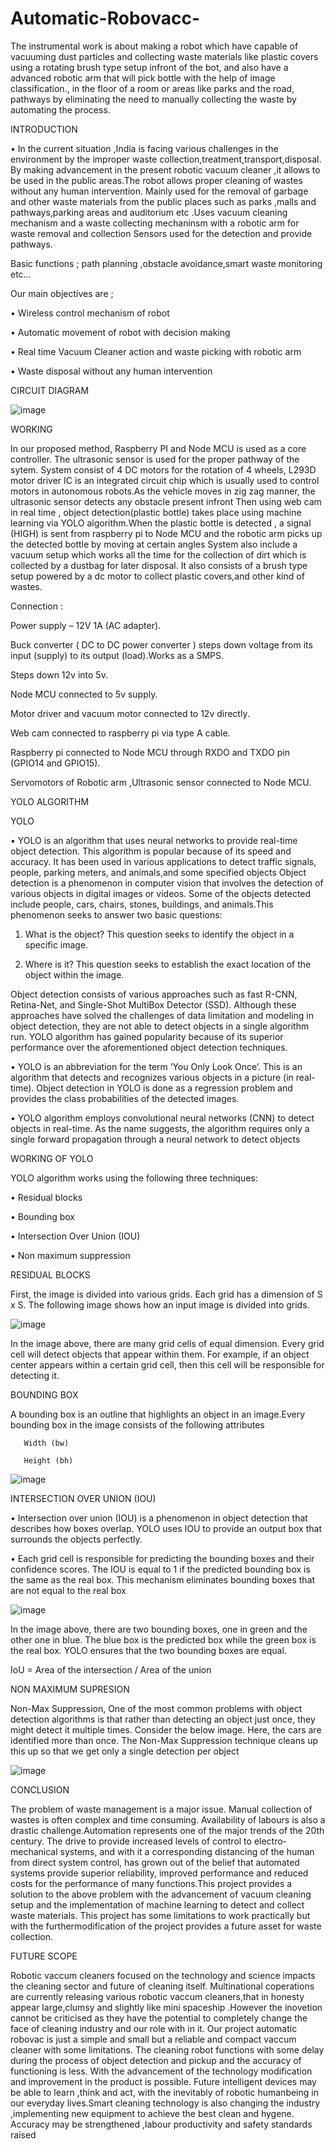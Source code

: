 # Automatic-Robovacc-

The instrumental work is about making a robot which have capable of vacuuming  dust particles and collecting waste materials like plastic covers using a rotating  brush type setup infront of the bot, and also have a advanced robotic arm that  will pick bottle with the help of image classification., in the floor of a room or areas like parks and the road, pathways by eliminating the need to manually collecting the waste by automating the process.

INTRODUCTION

• In the current situation ,India is facing various challenges in the environment by the improper waste collection,treatment,transport,disposal. By making advancement in the present robotic vacuum cleaner ,it allows to be used in the public areas.The robot allows proper cleaning of wastes without any human intervention. Mainly used for the removal of garbage and other waste materials from the public places such as parks ,malls and pathways,parking areas and auditorium etc .Uses vacuum cleaning mechanism and a waste collecting mechaninsm with a robotic arm for waste removal and collection Sensors used for the detection and provide pathways.

Basic functions ; path planning ,obstacle avoidance,smart waste monitoring etc…

Our main objectives are ;

• Wireless control mechanism of robot 

• Automatic movement of robot with decision making

• Real time Vacuum Cleaner action and waste picking with robotic arm

• Waste disposal without any human intervention


CIRCUIT DIAGRAM

![image](https://github.com/user-attachments/assets/b3b089e4-0276-4775-bad6-3d61864051f2)


WORKING

In our proposed method, Raspberry PI and Node MCU is used as a core controller. The ultrasonic  sensor is used for the proper pathway of the sytem. System consist of 4 DC motors for the rotation of 4 wheels, L293D motor driver IC is an integrated circuit chip which is usually used to control motors in autonomous robots.As the vehicle moves in zig zag manner, the ultrasonic sensor detects any  obstacle present infront 
Then using web cam in real time , object detection(plastic bottle) takes place using machine learning via YOLO algorithm.When the plastic bottle is detected , a signal (HIGH) is sent from raspberry pi to Node MCU and the robotic arm picks up the detected bottle by moving at certain angles System also include a vacuum setup which works all the time for the collection of dirt which  is collected by  a dustbag  for later disposal. It also consists of a brush type setup powered by a dc motor to collect plastic covers,and other kind of wastes.


Connection :

Power supply – 12V 1A (AC adapter).

Buck converter ( DC to DC power converter ) steps down voltage from its input (supply) to its output (load).Works as a SMPS.

Steps down 12v into 5v.

Node MCU connected to 5v supply.

Motor  driver  and vacuum motor connected to 12v directly.

Web cam connected to raspberry pi via type A cable.

Raspberry pi connected to Node MCU  through RXDO and TXDO pin (GPIO14 and GPIO15).

Servomotors of Robotic arm ,Ultrasonic sensor connected to Node MCU. 




YOLO ALGORITHM

YOLO 

• YOLO is an algorithm that uses neural networks to provide real-time object detection. This algorithm is popular because of its speed and accuracy. It has been used in various applications to detect traffic signals, people, parking meters, and animals,and some specified objects Object detection is a phenomenon in computer vision that involves the detection of various objects in digital images or videos. Some of the objects detected include people, cars, chairs, stones, buildings, and animals.This phenomenon seeks to answer two basic questions:

1. What is the object? This question seeks to identify the object in a specific image.
  
2. Where is it? This question seeks to establish the exact location of the object within the image.
   
Object detection consists of various approaches such as fast R-CNN, Retina-Net, and Single-Shot MultiBox Detector (SSD). Although these approaches have solved the challenges of data limitation and modeling in object detection, they are not able to detect objects in a single algorithm run. YOLO algorithm has gained popularity because of its superior performance over the aforementioned object detection techniques.

• YOLO is an abbreviation for the term ‘You Only Look Once’. This is an algorithm that detects and recognizes various objects in a picture (in real-time). Object detection in YOLO is done as a regression problem and provides the class probabilities of the detected images.

• YOLO algorithm employs convolutional neural networks (CNN) to detect objects in real-time. As the name suggests, the algorithm requires only a single forward propagation through a neural network to detect objects



WORKING OF YOLO 

YOLO algorithm works using the following three techniques:

• Residual blocks

• Bounding box 

• Intersection Over Union (IOU)

• Non maximum suppression



RESIDUAL BLOCKS

First, the image is divided into various grids. Each grid has a dimension of S x S. The following image shows how an input image is divided into grids.

![image](https://github.com/user-attachments/assets/ee850066-e7ff-4624-b0d2-3b75d5765c23)

In the image above, there are many grid cells of equal dimension. Every grid cell will detect objects that appear within them. For example, if an object center appears within a certain grid cell, then this cell will be responsible for detecting it.


BOUNDING BOX 

A bounding box is an outline that highlights an object in an image.Every bounding box in the image consists of the following attributes 

       Width (bw)
       
       Height (bh)

  ![image](https://github.com/user-attachments/assets/dd858afd-f019-4d85-989b-bbcdc09a8f4e)

       


INTERSECTION OVER UNION (IOU)

• Intersection over union (IOU) is a phenomenon in object detection that describes how boxes overlap. YOLO uses IOU to provide an output box that surrounds the objects perfectly.

• Each grid cell is responsible for predicting the bounding boxes and their confidence scores. The IOU is equal to 1 if the predicted bounding box is the same as the real box. This mechanism eliminates bounding boxes that are not equal to the real box

![image](https://github.com/user-attachments/assets/2d489724-8a5b-445c-a7ed-78ee9150ac46)

In the image above, there are two bounding boxes, one in green and the other one in blue. The blue box is the predicted box while the green box is the real box. YOLO ensures that the two bounding boxes are equal.

IoU = Area of the intersection / Area of the union



NON MAXIMUM SUPRESION

Non-Max Suppression, One of the most common problems with object detection algorithms is that rather than detecting an object just once, they might detect it multiple times. Consider the below image.
Here, the cars are identified more than once. The Non-Max Suppression technique cleans up this up so that we get only a single detection per object

![image](https://github.com/user-attachments/assets/33dd6255-8fbb-4a90-85fd-9e9be88b6689)


CONCLUSION

The problem of waste management is a major issue. Manual collection of wastes is often complex and time consuming. Availability of labours is also a drastic challenge.Automation represents one of the major trends of the 20th century. The drive to provide increased levels of control to electro-mechanical systems, and with it a corresponding distancing of the human from direct system control, has grown out of the belief that automated systems provide superior reliability, improved performance and reduced costs for the performance of many functions.This project provides a solution to the above problem with the advancement of vacuum cleaning setup and the implementation of machine learning to detect and collect waste materials. This project has some limitations to work practically but with the furthermodification of the project provides a future asset for waste collection.


FUTURE SCOPE


Robotic vaccum cleaners focused on the technology and science impacts the cleaning sector and future of cleaning itself. Multinational coperations are currently releasing various robotic vaccum cleaners,that in honesty appear large,clumsy and slightly like mini spaceship .However the inovetion cannot be criticised as they have the potential to completely change the face of cleaning industry and our role with in it.
Our project automatic robovac is just a simple and small but a reliable and compact vaccum cleaner with some limitations. The cleaning robot functions with some delay during the process of object detection and pickup and the accuracy of functioning is less. With the advancement of the technology modification and improvement in the product is possible. Future intelligent devices may be able to learn ,think and act, with the inevitably of robotic humanbeing in our everyday lives.Smart cleaning technology is also changing the industry ,implementing new equipment to achieve the best clean and hygene. Accuracy may be strengthened ,labour productivity and safety standards raised















